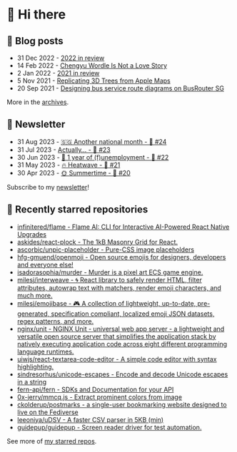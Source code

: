 # 👋 Hi there

## 📝 Blog posts

<!-- feed start -->
- 31 Dec 2022 - [2022 in review](https://cheeaun.com/blog/2022/12/2022-in-review/)
- 14 Feb 2022 - [Chengyu Wordle Is Not a Love Story](https://cheeaun.com/blog/2022/02/chengyu-wordle-is-not-a-love-story/)
- 2 Jan 2022 - [2021 in review](https://cheeaun.com/blog/2022/01/2021-in-review/)
- 5 Nov 2021 - [Replicating 3D Trees from Apple Maps](https://cheeaun.com/blog/2021/11/replicating-3d-trees-apple-maps/)
- 20 Sep 2021 - [Designing bus service route diagrams on BusRouter SG](https://cheeaun.com/blog/2021/09/bus-service-route-diagrams-busrouter-sg/)
<!-- feed end -->

More in the [archives](https://cheeaun.com/blog/archives/).

## 📰 Newsletter

<!-- newsletter start -->
- 31 Aug 2023 - [🇸🇬 Another national month - 🥫 #24](https://cheeaun.substack.com/p/another-national-month-24)
- 31 Jul 2023 - [Actually… - 🥫 #23](https://cheeaun.substack.com/p/actually-23)
- 30 Jun 2023 - [🎂 1 year of (f)unemployment - 🥫 #22](https://cheeaun.substack.com/p/1-year-of-funemployment-22)
- 31 May 2023 - [🔥 Heatwave - 🥫 #21](https://cheeaun.substack.com/p/heatwave-21)
- 30 Apr 2023 - [🌞 Summertime - 🥫 #20](https://cheeaun.substack.com/p/summertime-20)
<!-- newsletter end -->

Subscribe to my [newsletter](https://cheeaun.substack.com/)!

## 🌟 Recently starred repositories

<!-- starred repos start -->
- [infinitered/flame - Flame AI: CLI for Interactive AI-Powered React Native Upgrades](https://github.com/infinitered/flame)
- [askides/react-plock - The 1kB Masonry Grid for React.](https://github.com/askides/react-plock)
- [ascorbic/unpic-placeholder - Pure-CSS image placeholders](https://github.com/ascorbic/unpic-placeholder)
- [hfg-gmuend/openmoji - Open source emojis for designers, developers and everyone else!](https://github.com/hfg-gmuend/openmoji)
- [isadorasophia/murder - Murder is a pixel art ECS game engine.](https://github.com/isadorasophia/murder)
- [milesj/interweave - 🌀 React library to safely render HTML, filter attributes, autowrap text with matchers, render emoji characters, and much more.](https://github.com/milesj/interweave)
- [milesj/emojibase - 🎮 A collection of lightweight, up-to-date, pre-generated, specification compliant, localized emoji JSON datasets, regex patterns, and more.](https://github.com/milesj/emojibase)
- [nginx/unit - NGINX Unit - universal web app server - a lightweight and versatile open source server that simplifies the application stack by natively executing application code across eight different programming language runtimes.](https://github.com/nginx/unit)
- [uiwjs/react-textarea-code-editor - A simple code editor with syntax highlighting.](https://github.com/uiwjs/react-textarea-code-editor)
- [sindresorhus/unicode-escapes - Encode and decode Unicode escapes in a string](https://github.com/sindresorhus/unicode-escapes)
- [fern-api/fern - SDKs and Documentation for your API](https://github.com/fern-api/fern)
- [0x-jerry/mmcq.js - Extract prominent colors from image](https://github.com/0x-jerry/mmcq.js)
- [ckolderup/postmarks - a single-user bookmarking website designed to live on the Fediverse](https://github.com/ckolderup/postmarks)
- [leeoniya/uDSV - A faster CSV parser in 5KB (min)](https://github.com/leeoniya/uDSV)
- [guidepup/guidepup - Screen reader driver for test automation.](https://github.com/guidepup/guidepup)
<!-- starred repos end -->

See more of [my starred repos](https://github.com/stars/cheeaun/).
